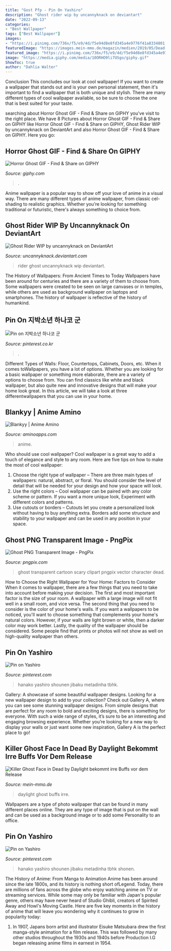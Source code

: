 ```yaml
---
title: "Gost Pfp - Pin On Yashiro"
description: "Ghost rider wip by uncannyknack on deviantart"
date: "2022-09-13"
categories:
- "Best Wallpaper"
tags: ["Best Wallpaper"]
images:
- "https://i.pinimg.com/736x/f5/e9/4d/f5e94d8e8fd345a4e9776f41a8334801.jpg"
featuredImage: "https://images.mein-mmo.de/magazin/medien/2019/05/Dead-by-Daylight-Ghost-Face-3-1024x576.jpg"
featured_image: "https://i.pinimg.com/736x/f5/e9/4d/f5e94d8e8fd345a4e9776f41a8334801.jpg"
image: "https://media.giphy.com/media/10ORHO9li7USgo/giphy.gif"
ShowToc: true
author: "Dahlia Walter"
---
```



Conclusion
This concludes our look at cool wallpaper! If you want to create a wallpaper that stands out and is your own personal statement, then it's important to find a wallpaper that is both unique and stylish. There are many different types of cool wallpaper available, so be sure to choose the one that is best suited for your taste.

	

		
searching about Horror Ghost GIF - Find &amp; Share on GIPHY you've visit to the right place. We have 8 Pictures about Horror Ghost GIF - Find &amp; Share on GIPHY like Horror Ghost GIF - Find &amp; Share on GIPHY, Ghost Rider WIP by uncannyknack on DeviantArt and also Horror Ghost GIF - Find &amp; Share on GIPHY. Here you go:
		
    
## Horror Ghost GIF - Find &amp; Share On GIPHY

<img loading=lazy src="https://media.giphy.com/media/10ORHO9li7USgo/giphy.gif" onerror="this.onerror=null;this.src='https://tse4.mm.bing.net/th?id=OIP.kMZ_zBgOdfWublQDRQCWIAHaFh&amp;pid=15.1';" alt="Horror Ghost GIF - Find &amp; Share on GIPHY">

_Source: giphy.com_

>. 

	

Anime wallpaper is a popular way to show off your love of anime in a visual way. There are many different types of anime wallpaper, from classic cel-shading to realistic graphics. Whether you're looking for something traditional or futuristic, there's always something to choice from.

    
## Ghost Rider WIP By Uncannyknack On DeviantArt

<img loading=lazy src="http://img15.deviantart.net/fc21/i/2016/279/1/6/ghost_rider_wip_by_uncannyknack-dak4xr2.jpg" onerror="this.onerror=null;this.src='https://tse3.mm.bing.net/th?id=OIP.HLf_X9X5naOCqOigirWNfwHaEK&amp;pid=15.1';" alt="Ghost Rider WIP by uncannyknack on DeviantArt">

_Source: uncannyknack.deviantart.com_

>rider ghost uncannyknack wip deviantart. 

	

The History of Wallpapers: From Ancient Times to Today
Wallpapers have been around for centuries and there are a variety of them to choose from. Some wallpapers were created to be seen on large canvases or in temples, while others are used as background wallpaper on laptops and smartphones. The history of wallpaper is reflective of the history of humankind.

    
## Pin On 지박소년 하나코 군

<img loading=lazy src="https://i.pinimg.com/736x/f5/e9/4d/f5e94d8e8fd345a4e9776f41a8334801.jpg" onerror="this.onerror=null;this.src='https://tse2.mm.bing.net/th?id=OIP.edL9gRnVXCVYCUmJVSLCgwAAAA&amp;pid=15.1';" alt="Pin on 지박소년 하나코 군">

_Source: pinterest.co.kr_

>. 

	

Different Types of Walls: Floor, Countertops, Cabinets, Doors, etc.
When it comes toWallpapers, you have a lot of options. Whether you are looking for a basic wallpaper or something more elaborate, there are a variety of options to choose from. You can find classics like white and black wallpaper, but also quite new and innovative designs that will make your home look great. In this article, we will take a look at three differentwallpapers that you can use in your home.

    
## Blankyy | Anime Amino

<img loading=lazy src="https://pm1.narvii.com/6740/76dcbab8b758044ee99bcc11c10181723558abe6v2_00.jpg" onerror="this.onerror=null;this.src='https://tse4.mm.bing.net/th?id=OIP.OoLvyvKWae5Ytjga2aXTNAHaHa&amp;pid=15.1';" alt="Blankyy | Anime Amino">

_Source: aminoapps.com_

>anime. 

	

Who should use cool wallpaper?
Cool wallpaper is a great way to add a touch of elegance and style to any room. Here are five tips on how to make the most of cool wallpaper: 
1) Choose the right type of wallpaper – There are three main types of wallpapers: natural, abstract, or floral. You should consider the level of detail that will be needed for your design and how your space will look. 
2) Use the right colors – Cool wallpaper can be paired with any color scheme or pattern. If you want a more unique look, Experiment with different colors and patterns. 
3) Use cutouts or borders – Cutouts let you create a personalized look without having to buy anything extra. Borders add some structure and stability to your wallpaper and can be used in any position in your space.

    
## Ghost PNG Transparent Image - PngPix

<img loading=lazy src="http://www.pngpix.com/wp-content/uploads/2016/11/PNGPIX-COM-Ghost-PNG-Transparent-Image.png" onerror="this.onerror=null;this.src='https://tse2.mm.bing.net/th?id=OIP.oFNA1DlBmyGjbBLAULBd-AHaIK&amp;pid=15.1';" alt="Ghost PNG Transparent Image - PngPix">

_Source: pngpix.com_

>ghost transparent cartoon scary clipart pngpix vector character dead. 

	

How to Choose the Right Wallpaper for Your Home: Factors to Consider
When it comes to wallpaper, there are a few things that you need to take into account before making your decision. The first and most important factor is the size of your room. A wallpaper with a large image will not fit well in a small room, and vice versa. 
The second thing that you need to consider is the color of your home's walls. If you want a wallpapers to be noticed, you'll want to choose something that complements your home's natural colors. However, if your walls are light brown or white, then a darker color may work better. 
Lastly, the quality of the wallpaper should be considered. Some people find that prints or photos will not show as well on high-quality wallpaper than others.

    
## Pin On Yashiro

<img loading=lazy src="https://i.pinimg.com/736x/3b/a8/4c/3ba84cde58d5fb24893fc3c0ef2e939a.jpg" onerror="this.onerror=null;this.src='https://tse2.mm.bing.net/th?id=OIP.8f56NrDexM9d7az6XOCrFwAAAA&amp;pid=15.1';" alt="Pin on Yashiro">

_Source: pinterest.com_

>hanako yashiro shounen jibaku metadinha tbhk. 

	

Gallery: A showcase of some beautiful wallpaper designs.
Looking for a new wallpaper design to add to your collection? Check out Gallery A, where you can see some stunning wallpaper designs. From simple designs that are perfect for any room to bold and exciting designs, there is something for everyone. With such a wide range of styles, it’s sure to be an interesting and engaging browsing experience. Whether you’re looking for a new way to display your walls or just want some new inspiration, Gallery A is the perfect place to go!





	
	
    
## Killer Ghost Face In Dead By Daylight Bekommt Irre Buffs Vor Dem Release

<img loading=lazy src="https://images.mein-mmo.de/magazin/medien/2019/05/Dead-by-Daylight-Ghost-Face-3-1024x576.jpg" onerror="this.onerror=null;this.src='https://tse2.mm.bing.net/th?id=OIP.L3RLXJsEU9lRiOd79bePDAHaEK&amp;pid=15.1';" alt="Killer Ghost Face in Dead by Daylight bekommt irre Buffs vor dem Release">

_Source: mein-mmo.de_

>daylight ghost buffs irre. 

	



Wallpapers are a type of photo wallpaper that can be found in many different places online. They are any type of image that is put on the wall and can be used as a background image or to add some Personality to an office.

    
## Pin On Yashiro

<img loading=lazy src="https://i.pinimg.com/originals/3b/a8/4c/3ba84cde58d5fb24893fc3c0ef2e939a.png" onerror="this.onerror=null;this.src='https://tse4.mm.bing.net/th?id=OIP.WIpN86MC4LHn4d2emd9QMAAAAA&amp;pid=15.1';" alt="Pin on Yashiro">

_Source: pinterest.com_

>hanako yashiro shounen jibaku metadinha tbhk shonen. 

	

The History of Anime: From Manga to Animation
Anime has been around since the late 1800s, and its history is nothing short ofLegend. Today, there are millions of fans across the globe who enjoy watching anime on TV or streaming services. While some may only be familiar with Japan's popular genre, others may have never heard of Studio Ghibli, creators of Spirited Away and Howl's Moving Castle. Here are five key moments in the history of anime that will leave you wondering why it continues to grow in popularity today:
1) In 1907, Japans born artist and illustrator Eisuke Matsubara drew the first manga-style animation for a film release. This was followed by many other studios throughout the 1930s and 1940s before Production I.G began releasing anime films in earnest in 1954.

